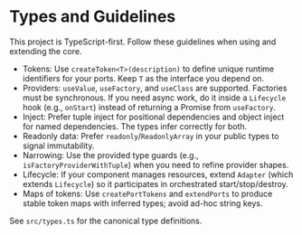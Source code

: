 # Types and Guidelines

This project is TypeScript-first. Follow these guidelines when using and extending the core.

- Tokens: Use `createToken<T>(description)` to define unique runtime identifiers for your ports. Keep `T` as the interface you depend on.
- Providers: `useValue`, `useFactory`, and `useClass` are supported. Factories must be synchronous. If you need async work, do it inside a `Lifecycle` hook (e.g., `onStart`) instead of returning a Promise from `useFactory`.
- Inject: Prefer tuple inject for positional dependencies and object inject for named dependencies. The types infer correctly for both.
- Readonly data: Prefer `readonly`/`ReadonlyArray` in your public types to signal immutability.
- Narrowing: Use the provided type guards (e.g., `isFactoryProviderWithTuple`) when you need to refine provider shapes.
- Lifecycle: If your component manages resources, extend `Adapter` (which extends `Lifecycle`) so it participates in orchestrated start/stop/destroy.
- Maps of tokens: Use `createPortTokens` and `extendPorts` to produce stable token maps with inferred types; avoid ad-hoc string keys.

See `src/types.ts` for the canonical type definitions.
